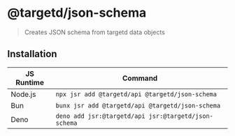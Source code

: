 # @targetd/json-schema

> Creates JSON schema from targetd data objects

## Installation

| JS Runtime | Command                                              |
| ---------- | ---------------------------------------------------- |
| Node.js    | `npx jsr add @targetd/api @targetd/json-schema`      |
| Bun        | `bunx jsr add @targetd/api @targetd/json-schema`     |
| Deno       | `deno add jsr:@targetd/api jsr:@targetd/json-schema` |
